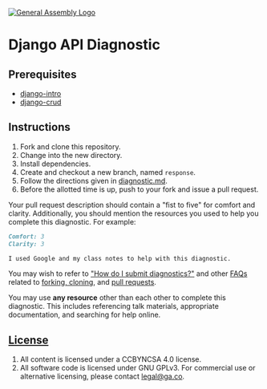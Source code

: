 [![General Assembly Logo](https://camo.githubusercontent.com/1a91b05b8f4d44b5bbfb83abac2b0996d8e26c92/687474703a2f2f692e696d6775722e636f6d2f6b6538555354712e706e67)](https://generalassemb.ly/education/web-development-immersive)

# Django API Diagnostic

## Prerequisites

- [django-intro](https://git.generalassemb.ly/ga-wdi-boston/django-intro)
- [django-crud](https://git.generalassemb.ly/ga-wdi-boston/django-crud)

## Instructions

1.  Fork and clone this repository.
1.  Change into the new directory.
1.  Install dependencies.
1.  Create and checkout a new branch, named `response`.
1.  Follow the directions given in [diagnostic.md](diagnostic.md).
1.  Before the allotted time is up, push to your fork and issue a pull request.

Your pull request description should contain a "fist to five" for comfort and
clarity. Additionally, you should mention the resources you used to help you
complete this diagnostic. For example:

```md
Comfort: 3
Clarity: 3

I used Google and my class notes to help with this diagnostic.
```

You may wish to refer to ["How do I submit diagnostics?"](https://git.generalassemb.ly/ga-wdi-boston/meta/wiki/Diagnostics)
and other [FAQs](https://git.generalassemb.ly/ga-wdi-boston/meta/wiki/) related to
[forking, cloning](https://git.generalassemb.ly/ga-wdi-boston/meta/wiki/ForkAndClone),
and [pull requests](https://git.generalassemb.ly/ga-wdi-boston/meta/wiki/PullRequest).

You may use **any resource** other than each other to complete this diagnostic.
This includes referencing talk materials, appropriate documentation, and
searching for help online.

## [License](LICENSE)

1.  All content is licensed under a CC­BY­NC­SA 4.0 license.
1.  All software code is licensed under GNU GPLv3. For commercial use or
    alternative licensing, please contact legal@ga.co.
